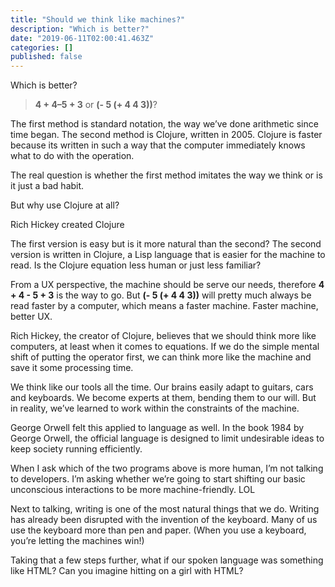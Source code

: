 ```yaml
---
title: "Should we think like machines?"
description: "Which is better?"
date: "2019-06-11T02:00:41.463Z"
categories: []
published: false
---
```


Which is better?

> **4 + 4–5 + 3** or **(- 5 (+ 4 4 3))**?

The first method is standard notation, the way we’ve done arithmetic since time began. The second method is Clojure, written in 2005. Clojure is faster because its written in such a way that the computer immediately knows what to do with the operation. 

  

The real question is whether the first method imitates the way we think or is it just a bad habit.

But why use Clojure at all? 

Rich Hickey created Clojure 

The first version is easy but is it more natural than the second? The second version is written in Clojure, a Lisp language that is easier for the machine to read. Is the Clojure equation less human or just less familiar?

From a UX perspective, the machine should be serve our needs, therefore **4 + 4 - 5 + 3** is the way to go. But **(- 5 (+ 4 4 3))** will pretty much always be read faster by a computer, which means a faster machine. Faster machine, better UX.

Rich Hickey, the creator of Clojure, believes that we should think more like computers, at least when it comes to equations. If we do the simple mental shift of putting the operator first, we can think more like the machine and save it some processing time.

We think like our tools all the time. Our brains easily adapt to guitars, cars and keyboards. We become experts at them, bending them to our will. But in reality, we’ve learned to work within the constraints of the machine.

George Orwell felt this applied to language as well. In the book 1984 by George Orwell, the official language is designed to limit undesirable ideas to keep society running efficiently. 

  

  

When I ask which of the two programs above is more human, I’m not talking to developers. I’m asking whether we’re going to start shifting our basic unconscious interactions to be more machine-friendly. LOL

  

  

  

Next to talking, writing is one of the most natural things that we do. Writing has already been disrupted with the invention of the keyboard. Many of us use the keyboard more than pen and paper. (When you use a keyboard, you’re letting the machines win!)

  

  

  

Taking that a few steps further, what if our spoken language was something like HTML? Can you imagine hitting on a girl with HTML?
